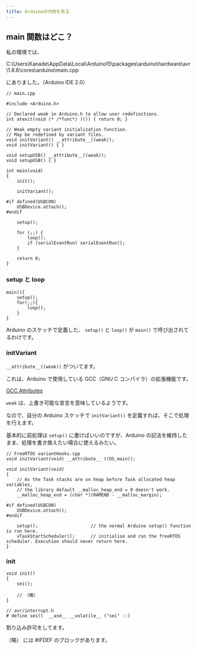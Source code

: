 ```yaml
---
title: Arduinoの内側を見る
---
```


## main 関数はどこ？

私の環境では、

C:\Users\Kanade\AppData\Local\Arduino15\packages\arduino\hardware\avr\1.8.6\cores\arduino\main.cpp

にありました。（Arduino IDE 2.0）

```C:
// main.cpp

#include <Arduino.h>

// Declared weak in Arduino.h to allow user redefinitions.
int atexit(void (* /*func*/ )()) { return 0; }

// Weak empty variant initialization function.
// May be redefined by variant files.
void initVariant() __attribute__((weak));
void initVariant() { }

void setupUSB() __attribute__((weak));
void setupUSB() { }

int main(void)
{
	init();

	initVariant();

#if defined(USBCON)
	USBDevice.attach();
#endif

	setup();

	for (;;) {
		loop();
		if (serialEventRun) serialEventRun();
	}

	return 0;
}
```

### setup と loop

```C:
main(){
    setup();
    for(;;){
        loop();
    }
}
```

Arduino のスケッチで定義した、 `setup()` と `loop()` が `main()` で呼び出されてるわけです。

### initVariant

`__attribute__((weak))` がついてます。

これは、Arduino で使用している GCC（GNU C コンパイラ）の拡張機能です。

[GCC Attributes](https://gcc.gnu.org/onlinedocs/gcc-4.7.2/gcc/Function-Attributes.html)

`weak` は、上書き可能な宣言を意味しているようです。

なので、自分の Arduino スケッチで `initVariant()` を定義すれば、そこで処理を行えます。

基本的に前処理は `setup()` に書けばいいのですが、Arduino の記法を維持したまま、処理を書き換えたい場合に使えるみたい。

```C:
// FreeRTOS variantHooks.cpp
void initVariant(void) __attribute__ ((OS_main));

void initVariant(void)
{
    // As the Task stacks are on heap before Task allocated heap variables,
    // the library default __malloc_heap_end = 0 doesn't work.
    __malloc_heap_end = (char *)(RAMEND - __malloc_margin);

#if defined(USBCON)
    USBDevice.attach();
#endif

    setup();                    // the normal Arduino setup() function is run here.
    vTaskStartScheduler();      // initialise and run the freeRTOS scheduler. Execution should never return here.
}
```

### init

```C:
void init()
{
    sei();

    // （略）
}

// avr/interrupt.h
# define sei()  __asm__ __volatile__ ("sei" ::)
```

割り込み許可をしてます。

（略） には #IFDEF のブロックがあります。
